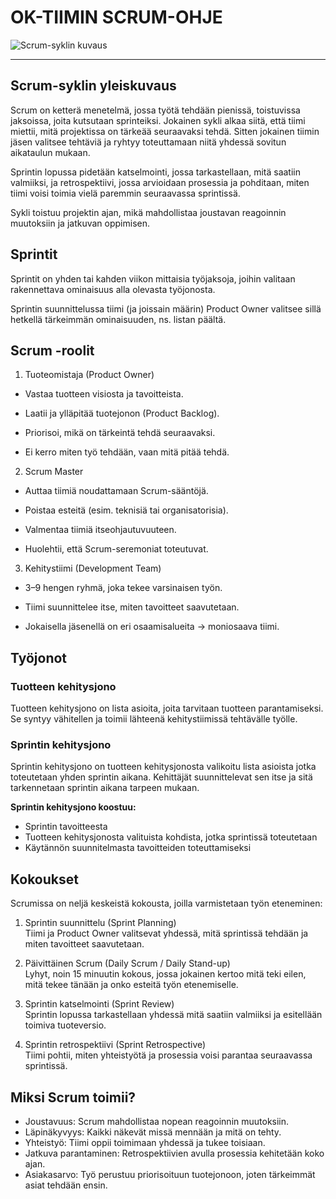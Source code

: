 # OK-TIIMIN SCRUM-OHJE

![Scrum-syklin kuvaus](image/scrum_pic.png)

---

## Scrum-syklin yleiskuvaus

Scrum on ketterä menetelmä, jossa työtä tehdään pienissä, toistuvissa jaksoissa, joita kutsutaan sprinteiksi. Jokainen sykli alkaa siitä, että tiimi miettii, mitä projektissa on tärkeää seuraavaksi tehdä. Sitten jokainen tiimin jäsen valitsee tehtäviä ja ryhtyy toteuttamaan niitä yhdessä sovitun aikataulun mukaan.

Sprintin lopussa pidetään katselmointi, jossa tarkastellaan, mitä saatiin valmiiksi, ja retrospektiivi, jossa arvioidaan prosessia ja pohditaan, miten tiimi voisi toimia vielä paremmin seuraavassa sprintissä.

Sykli toistuu projektin ajan, mikä mahdollistaa joustavan reagoinnin muutoksiin ja jatkuvan oppimisen.


## Sprintit
Sprintit on yhden tai kahden viikon mittaisia työjaksoja, joihin valitaan rakennettava ominaisuus alla olevasta työjonosta.

Sprintin suunnittelussa tiimi (ja joissain määrin) Product Owner valitsee sillä hetkellä tärkeimmän ominaisuuden, ns. listan päältä.

## Scrum -roolit

1. Tuoteomistaja (Product Owner)

- Vastaa tuotteen visiosta ja tavoitteista.

- Laatii ja ylläpitää tuotejonon (Product Backlog).

- Priorisoi, mikä on tärkeintä tehdä seuraavaksi.

- Ei kerro miten työ tehdään, vaan mitä pitää tehdä.

2. Scrum Master

- Auttaa tiimiä noudattamaan Scrum-sääntöjä.

- Poistaa esteitä (esim. teknisiä tai organisatorisia).

- Valmentaa tiimiä itseohjautuvuuteen.

- Huolehtii, että Scrum-seremoniat toteutuvat.

3. Kehitystiimi (Development Team)

- 3–9 hengen ryhmä, joka tekee varsinaisen työn.

- Tiimi suunnittelee itse, miten tavoitteet saavutetaan.

- Jokaisella jäsenellä on eri osaamisalueita → moniosaava tiimi.

## Työjonot
### Tuotteen kehitysjono
Tuotteen kehitysjono on lista asioita, joita tarvitaan tuotteen parantamiseksi. Se syntyy vähitellen ja toimii lähteenä kehitystiimissä tehtävälle työlle.
### Sprintin kehitysjono
Sprintin kehitysjono on tuotteen kehitysjonosta valikoitu lista asioista jotka toteutetaan yhden sprintin aikana. Kehittäjät suunnittelevat sen itse ja sitä tarkennetaan sprintin aikana tarpeen mukaan.

**Sprintin kehitysjono koostuu:** 
- Sprintin tavoitteesta
- Tuotteen kehitysjonosta valituista kohdista, jotka sprintissä toteutetaan
- Käytännön suunnitelmasta tavoitteiden toteuttamiseksi

## Kokoukset
Scrumissa on neljä keskeistä kokousta, joilla varmistetaan työn eteneminen:

1. Sprintin suunnittelu (Sprint Planning)  
   Tiimi ja Product Owner valitsevat yhdessä, mitä sprintissä tehdään ja miten tavoitteet saavutetaan.  

2. Päivittäinen Scrum (Daily Scrum / Daily Stand-up)  
   Lyhyt, noin 15 minuutin kokous, jossa jokainen kertoo mitä teki eilen, mitä tekee tänään ja onko esteitä työn etenemiselle.  

3. Sprintin katselmointi (Sprint Review)  
   Sprintin lopussa tarkastellaan yhdessä mitä saatiin valmiiksi ja esitellään toimiva tuoteversio.  

4. Sprintin retrospektiivi (Sprint Retrospective)  
   Tiimi pohtii, miten yhteistyötä ja prosessia voisi parantaa seuraavassa sprintissä.  


## Miksi Scrum toimii?
- Joustavuus: Scrum mahdollistaa nopean reagoinnin muutoksiin.  
- Läpinäkyvyys: Kaikki näkevät missä mennään ja mitä on tehty.  
- Yhteistyö: Tiimi oppii toimimaan yhdessä ja tukee toisiaan.  
- Jatkuva parantaminen: Retrospektiivien avulla prosessia kehitetään koko ajan.  
- Asiakasarvo: Työ perustuu priorisoituun tuotejonoon, joten tärkeimmät asiat tehdään ensin.  
